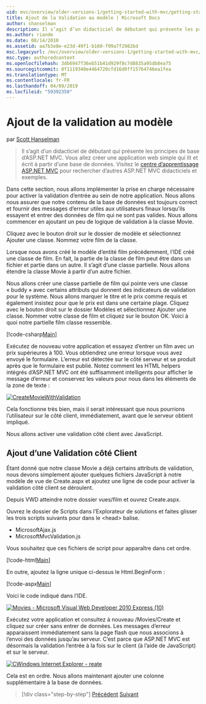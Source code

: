 ```yaml
---
uid: mvc/overview/older-versions-1/getting-started-with-mvc/getting-started-with-mvc-part7
title: Ajout de la Validation au modèle | Microsoft Docs
author: shanselman
description: Il s’agit d’un didacticiel de débutant qui présente les principes de base d’ASP.NET MVC. Créer une application web simple qui lit et écrit à partir d’une base de données.
ms.author: riande
ms.date: 08/14/2010
ms.assetid: aa7b3e8e-e23d-49f1-b160-f99a7f2982bd
msc.legacyurl: /mvc/overview/older-versions-1/getting-started-with-mvc/getting-started-with-mvc-part7
msc.type: authoredcontent
ms.openlocfilehash: 3db6947f36eb51b41d929f8c7d8835a95db8ea75
ms.sourcegitcommit: 0f1119340e4464720cfd16d0ff15764746ea1fea
ms.translationtype: MT
ms.contentlocale: fr-FR
ms.lasthandoff: 04/09/2019
ms.locfileid: "59392350"
---
```

# <a name="adding-validation-to-the-model"></a>Ajout de la validation au modèle

par [Scott Hanselman](https://github.com/shanselman)

> Il s’agit d’un didacticiel de débutant qui présente les principes de base d’ASP.NET MVC. Vous allez créer une application web simple qui lit et écrit à partir d’une base de données. Visitez le [centre d’apprentissage ASP.NET MVC](../../../index.md) pour rechercher d’autres ASP.NET MVC didacticiels et exemples.


Dans cette section, nous allons implémenter la prise en charge nécessaire pour activer la validation d’entrée au sein de notre application. Nous allons nous assurer que notre contenu de la base de données est toujours correct et fournir des messages d’erreur utiles aux utilisateurs finaux lorsqu’ils essayent et entrer des données de film qui ne sont pas valides. Nous allons commencer en ajoutant un peu de logique de validation à la classe Movie.

Cliquez avec le bouton droit sur le dossier de modèle et sélectionnez Ajouter une classe. Nommez votre film de la classe.

Lorsque nous avons créé le modèle d’entité film précédemment, l’IDE créé une classe de film. En fait, la partie de la classe de film peut être dans un fichier et partie dans un autre. Il s’agit d’une classe partielle. Nous allons étendre la classe Movie à partir d’un autre fichier.

Nous allons créer une classe partielle de film qui pointe vers une classe « buddy » avec certains attributs qui donnent des indicateurs de validation pour le système. Nous allons marquer le titre et le prix comme requis et également insistez pour que le prix est dans une certaine plage. Cliquez avec le bouton droit sur le dossier Modèles et sélectionnez Ajouter une classe. Nommer votre classe de film et cliquez sur le bouton OK. Voici à quoi notre partielle film classe ressemble.

[!code-csharp[Main](getting-started-with-mvc-part7/samples/sample1.cs)]

Exécutez de nouveau votre application et essayez d’entrer un film avec un prix supérieures à 100. Vous obtiendrez une erreur lorsque vous avez envoyé le formulaire. L’erreur est détectée sur le côté serveur et se produit après que le formulaire est publié. Notez comment les HTML helpers intégrés d’ASP.NET MVC ont été suffisamment intelligents pour afficher le message d’erreur et conservez les valeurs pour nous dans les éléments de la zone de texte :

[![CreateMovieWithValidation](getting-started-with-mvc-part7/_static/image2.png)](getting-started-with-mvc-part7/_static/image1.png)

Cela fonctionne très bien, mais il serait intéressant que nous pourrions l’utilisateur sur le côté client, immédiatement, avant que le serveur obtient impliqué.

Nous allons activer une validation côté client avec JavaScript.

## <a name="adding-client-side-validation"></a>Ajout d’une Validation côté Client

Étant donné que notre classe Movie a déjà certains attributs de validation, nous devons simplement ajouter quelques fichiers JavaScript à notre modèle de vue de Create.aspx et ajoutez une ligne de code pour activer la validation côté client se déroulent.

Depuis VWD atteindre notre dossier vues/film et ouvrez Create.aspx.

Ouvrez le dossier de Scripts dans l’Explorateur de solutions et faites glisser les trois scripts suivants pour dans le &lt;head&gt; balise.

- MicrosoftAjax.js
- MicrosoftMvcValidation.js

Vous souhaitez que ces fichiers de script pour apparaître dans cet ordre.

[!code-html[Main](getting-started-with-mvc-part7/samples/sample2.html)]

En outre, ajoutez la ligne unique ci-dessus le Html.BeginForm :

[!code-aspx[Main](getting-started-with-mvc-part7/samples/sample3.aspx)]

Voici le code indiqué dans l’IDE.

[![Movies - Microsoft Visual Web Developer 2010 Express (10)](getting-started-with-mvc-part7/_static/image4.png)](getting-started-with-mvc-part7/_static/image3.png)

Exécutez votre application et consultez à nouveau /Movies/Create et cliquez sur créer sans entrer de données. Les messages d’erreur apparaissent immédiatement sans la page flash que nous associons à l’envoi des données jusqu’au serveur. C’est parce que ASP.NET MVC est désormais la validation l’entrée à la fois sur le client (à l’aide de JavaScript) et sur le serveur.

[![CWindows Internet Explorer - reate](getting-started-with-mvc-part7/_static/image6.png)](getting-started-with-mvc-part7/_static/image5.png)

Cela est en ordre. Nous allons maintenant ajouter une colonne supplémentaire à la base de données.

> [!div class="step-by-step"]
> [Précédent](getting-started-with-mvc-part6.md)
> [Suivant](getting-started-with-mvc-part8.md)
